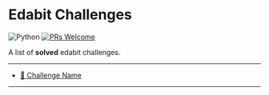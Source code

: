 # Edabit Challenges

![Python](https://badgen.net/badge/Built%20with/Python/blue)
[![PRs Welcome](https://img.shields.io/badge/PRs-welcome-brightgreen.svg?style=flat-square)](https://github.com/aleattene/edabit/pulls)
<!-- [![Tests](https://github.com/aleattene/advent-of-code/actions/workflows/aoc-tests.yml/badge.svg)](https://github.com/aleattene/advent-of-code/actions/workflows/aoc-tests.yml) -->
<!-- [![codecov](https://codecov.io/gh/aleattene/advent-of-code/graph/badge.svg?token=1GAFPNSUMB)](https://codecov.io/gh/aleattene/advent-of-code) -->
<!-- [![GitHub commits](https://badgen.net/github/commits/aleattene/advent-of-code)](https://github.com/aleattene/advent-of-code/commits/) -->
<!-- [![GitHub last commit](https://img.shields.io/github/last-commit/aleattene/advent-of-code)](https://github.com/aleattene/advent-of-code/commits/) -->
<!-- [![License](https://img.shields.io/github/license/aleattene/edabit?color=blue)](https://github.com/aleattene/edabit/blob/main/LICENSE) -->
<!-- [![Build Status](https://github.com/aleattene/python_challenges/actions/workflows/python-app.yml/badge.svg?branch=main)](https://github.com/aleattene/python_challenges/actions/workflows/python-app.yml) -->
<!-- [![codecov](https://codecov.io/gh/aleattene/python_challenges/branch/main/graph/badge.svg?token=KP4Y0KB6E4)](https://codecov.io/gh/aleattene/python_challenges) -->

A list of **solved** edabit challenges. 

---
- [📝 Challenge Name ](https://github.com/aleattene/python_challenges/tree/main/edabit/#)
---

